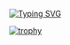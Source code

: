 [![Typing SVG](https://readme-typing-svg.demolab.com?font=Fira+Code&pause=1000&width=435&lines=Hi+my+name+is+Brendan)](https://git.io/typing-svg)

[![trophy](https://github-profile-trophy.vercel.app/?username=Brendan-Geoghegan&theme=onedark&rank=S,AAA,A&no-frame=true)](https://github.com/ryo-ma/github-profile-trophy)
